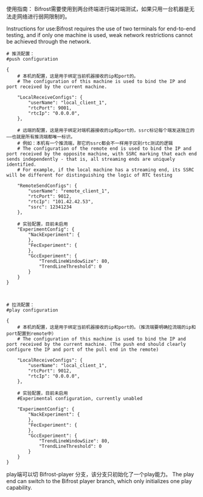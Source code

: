 使用指南： Bifrost需要使用到两台终端进行端对端测试，如果只用一台机器是无法走网络进行弱网限制的。

Instructions for use:Bifrost requires the use of two terminals for end-to-end testing, and if only one machine is used, weak network restrictions cannot be achieved through the network.

    # 推流配置：
    #push configuration
    
    {   
        # 本机的配置，这是用于绑定当前机器接收的ip和port的。
        # The configuration of this machine is used to bind the IP and port received by the current machine.

        "LocalReceiveConfigs": {
            "userName": "local_client_1",
            "rtcPort": 9001,
            "rtcIp": "0.0.0.0",
        },

        # 远端的配置，这是用于绑定对端机器接收的ip和port的，ssrc标记每个端发送独立的——也就是所有推流端都唯一标识。
        # 例如：本机有一个推流端，那它的ssrc都会不一样用于区别rtc测试的逻辑
        # The configuration of the remote end is used to bind the IP and port received by the opposite machine, with SSRC marking that each end sends independently - that is, all streaming ends are uniquely identified.
        # For example, if the local machine has a streaming end, its SSRC will be different for distinguishing the logic of RTC testing        

        "RemoteSendConfigs": {
            "userName": "remote_client_1",
            "rtcPort": 9012,
            "rtcIp": "101.42.42.53",
            "ssrc": 12341234
        },
        
        # 实验配置，目前未启用
        "ExperimentConfig": {
            "NackExperiment": {
            },
            "FecExperiment": {
            },
            "GccExperiment": {
                "TrendLineWindowSize": 80,
                "TrendLineThreshold": 0
            }
        }
    }



    # 拉流配置：
    #play configuration
    
    {   
        # 本机的配置，这是用于绑定当前机器接收的ip和port的。（推流端要明确拉流端的ip和port配置到remote中）
        # The configuration of this machine is used to bind the IP and port received by the current machine. (The push end should clearly configure the IP and port of the pull end in the remote)

        "LocalReceiveConfigs": {
            "userName": "local_client_1",
            "rtcPort": 9012,
            "rtcIp": "0.0.0.0",
        },

        # 实验配置，目前未启用
        #Experimental configuration, currently unabled

        "ExperimentConfig": {
            "NackExperiment": {
            },
            "FecExperiment": {
            },
            "GccExperiment": {
                "TrendLineWindowSize": 80,
                "TrendLineThreshold": 0
            }
        }
    }

play端可以切 Bifrost-player 分支，该分支只初始化了一个play能力。
The play end can switch to the Bifrost player branch, which only initializes one play capability.